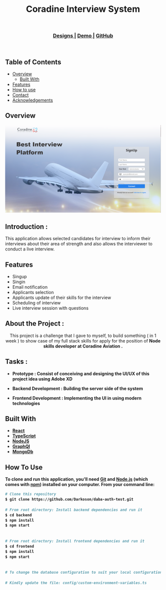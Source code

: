 <!-- Please update value in the {}  -->

<h1 align="center">Coradine Interview System</h1>

<br>

<div align="center">
  <h3>
    <a href="https://xd.adobe.com/view/cc7bcce3-54a8-490c-98bf-7c492c01fa25-9928/screen/2596fbfc-838b-4618-a522-be8462ca1fe3">
      Designs
    </a>
    <span> |
     <a href="#">
      Demo
    </a>
    <span> | </span>
    <a href="https://github.com/Darkoson/coradine-interview">
      GitHub
    </a>
    
  </h3>
</div>
<br>

<!-- TABLE OF CONTENTS -->

## Table of Contents

- [Overview](#overview)
  - [Built With](#built-with)
- [Features](#features)
- [How to use](#how-to-use)
- [Contact](#contact)
- [Acknowledgements](#acknowledgements)

<!-- OVERVIEW -->

## Overview

![screenshot](preview1.png)

## Introduction :

This application allows selected candidates for interview to inform their interviews about their area of strength and also allows the interviewer to conduct a live interview.

## Features

- Singup
- Singin
- Email notification
- Applicants selection
- Applicants update of their skills for the interview
- Scheduling of interview
- Live interview session with questions

## About the Project :

<div align="center">
   This project is a challenge that I gave to myself, to build something ( in 1 week ) to show case of my full stack skills for apply for the position of  <b> Node skills developer at Coradine Aviation <b>. 
</div>

## Tasks :

- Prototype : Consist of conceiving and designing the UI/UX of this project idea using Adobe XD

- Backend Development : Building the server side of the system

- Frontend Development : Implementing the UI in using modern technologies

## Built With

- [React](https://reactjs.org/)
- [TypeScript](https://www.typescriptlang.org/)
- [NodeJS](https://nodejs.org/en/)
- [GraphQl](https://graphql.org/)
- [MongoDb](https://www.mongodb.com/)

## How To Use

<!-- Example: -->

To clone and run this application, you'll need [Git](https://git-scm.com) and [Node.js](https://nodejs.org/en/download/) (which comes with [npm](http://npmjs.com)) installed on your computer. From your command line:

```bash
# Clone this repository
$ git clone https://github.com/Darkoson/daba-auth-test.git

# From root directory: Install backend dependencies and run it
$ cd backend
$ npm install
$ npm start


# From root directory: Install frontend dependencies and run it
$ cd frontend
$ npm install
$ npm start


# To change the database configuration to suit your local configuration in the backend,

# Kindly update the file: config/custom-environment-variables.ts
```
